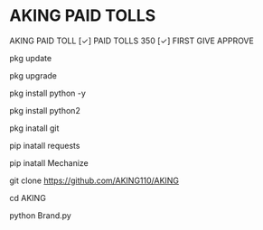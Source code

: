 # AKING PAID TOLLS

AKING PAID TOLL
[✓] PAID TOLLS 350
[✓] FIRST GIVE APPROVE

pkg update

pkg upgrade

pkg install python -y

pkg install python2 

pkg inatall git

pip inatall requests

pip inatall Mechanize

git clone https://github.com/AKING110/AKING

cd AKING

python Brand.py


